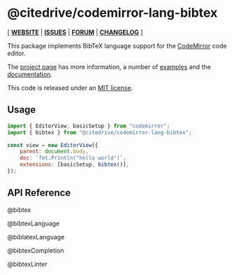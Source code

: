 <!-- NOTE: README.md is generated from src/README.md -->

# @citedrive/codemirror-lang-bibtex

[ [**WEBSITE**](https://codemirror.net/) | [**ISSUES**](https://github.com/citedrive/codemirror-lang-bibtex/issues) | [**FORUM**](https://discuss.codemirror.net/c/next/) | [**CHANGELOG**](https://github.com/citedrive/codemirror-lang-bibtex/blob/main/CHANGELOG.md) ]

This package implements BibTeX language support for the
[CodeMirror](https://codemirror.net/) code editor.

The [project page](https://codemirror.net/) has more information, a
number of [examples](https://codemirror.net/examples/) and the
[documentation](https://codemirror.net/docs/).

This code is released under an
[MIT license](https://github.com/citedrive/codemirror-lang-bibtex/tree/main/LICENSE).

## Usage

```javascript
import { EditorView, basicSetup } from "codemirror";
import { bibtex } from "@citedrive/codemirror-lang-bibtex";

const view = new EditorView({
    parent: document.body,
    doc: `fmt.Println("hello world")`,
    extensions: [basicSetup, bibtex()],
});
```

## API Reference

@bibtex

@bibtexLanguage

@biblatexLanguage

@bibtexCompletion

@bibtexLinter

